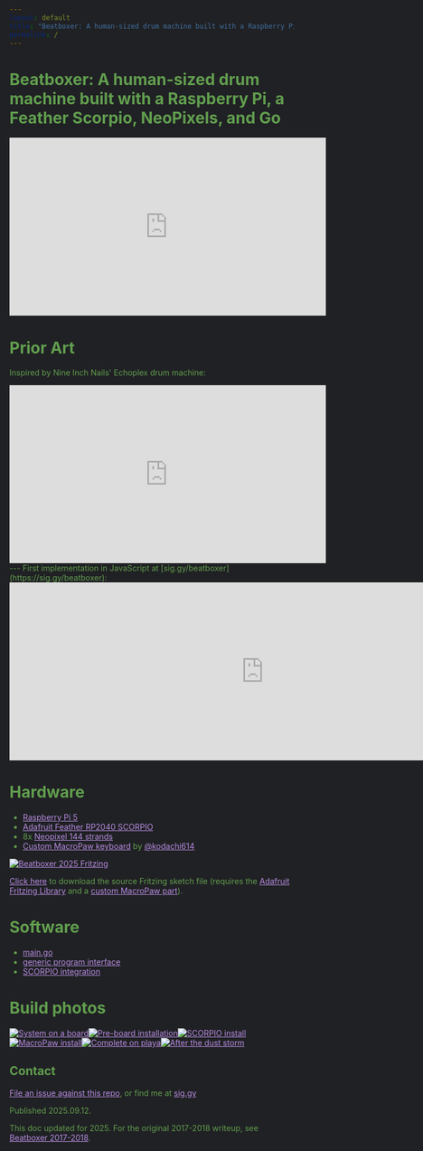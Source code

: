 ```yaml
---
layout: default
title: "Beatboxer: A human-sized drum machine built with a Raspberry Pi, a Feather Scorpio, NeoPixels, and Go"
permalink: /
---
```


<style>
  :root { color-scheme: dark; }
  html, body, h1, h2 { background:#202124; color:#619e4e; }
  a { color:#b88de3; }
  a:visited { color:#a774d6; }
  pre, code { background:#111; color:#619e4e; }
  hr { border-color:#333; }
</style>

# Beatboxer: A human-sized drum machine built with a Raspberry Pi, a Feather Scorpio, NeoPixels, and Go

<iframe width="560" height="315" src="https://www.youtube.com/embed/MepepCV4EUw" frameborder="0" allowfullscreen></iframe>

# Prior Art

Inspired by Nine Inch Nails' Echoplex drum machine:

<iframe width="560" height="315" src="https://www.youtube.com/embed/6O_92BTrUcA" frameborder="0" allowfullscreen></iframe>
---
First implementation in JavaScript at [sig.gy/beatboxer](https://sig.gy/beatboxer):

<iframe width="900" height="315" src="https://sig.gy/beatboxer" frameborder="0" allowfullscreen></iframe>

# Hardware

- [Raspberry Pi 5](https://www.raspberrypi.com/products/raspberry-pi-5/)
- [Adafruit Feather RP2040 SCORPIO](https://www.adafruit.com/product/5650)
- 8x [Neopixel 144 strands](https://www.adafruit.com/product/2847)
- [Custom MacroPaw keyboard](https://github.com/kodachi614/macropaw) by [@kodachi614](https://github.com/kodachi614)

<a href="assets/images/bbox2025_fritzing.webp" data-lightbox="bbox2025_fritzing" data-title="Beatboxer 2025 Fritzing"><img src="assets/images/bbox2025_fritzing.webp" alt="Beatboxer 2025 Fritzing" class="thumbnail mid"></a>

<a href="assets/images/bbox2025_fritzing.fzz">Click here</a> to download the source Fritzing sketch file (requires the <a href="https://github.com/adafruit/Fritzing-Library">Adafruit Fritzing Library</a> and a <a href="https://github.com/siggy/macropaw/blob/main/Beatboxer/renders/macropaw_beatboxer_small.fzpz">custom MacroPaw part</a>).

# Software

- [main.go](https://github.com/siggy/bbox/blob/main/cmd/bbox/main.go)
- [generic program interface](https://github.com/siggy/bbox/blob/main/pkg/program/program.go#L16-L32)
- [SCORPIO integration](https://github.com/siggy/bbox/tree/main/scorpio/bbox)

# Build photos

<a
href="assets/images/bbox2025_board.webp" data-lightbox="bbox2025" data-title="System on a board"><img
  src="assets/images/bbox2025_board.webp" alt="System on a board" class="thumbnail mid"></a><a
href="assets/images/bbox2025_preboard.webp" data-lightbox="bbox2025" data-title="Pre-board installation"><img
  src="assets/images/bbox2025_preboard.webp" alt="Pre-board installation" class="thumbnail mid"></a><a
href="assets/images/bbox2025_scorpio.webp" data-lightbox="bbox2025" data-title="SCORPIO install"><img
  src="assets/images/bbox2025_scorpio.webp" alt="SCORPIO install" class="thumbnail mid"></a><a
href="assets/images/bbox2025_macropaw.webp" data-lightbox="bbox2025" data-title="MacroPaw install"><img
  src="assets/images/bbox2025_macropaw.webp" alt="MacroPaw install" class="thumbnail mid"></a><a
href="assets/images/bbox2025_playa.webp" data-lightbox="bbox2025" data-title="Complete on playa"><img
  src="assets/images/bbox2025_playa.webp" alt="Complete on playa" class="thumbnail mid"></a><a
href="assets/images/bbox2025_dust.webp" data-lightbox="bbox2025" data-title="After the dust storm"><img
  src="assets/images/bbox2025_dust.webp" alt="After the dust storm" class="thumbnail mid">
</a>

## Contact

<a href="https://github.com/siggy/bbox/issues">File an issue against this repo</a>, or find me at <a href="https://sig.gy">sig.gy</a>

Published 2025.09.12.

This doc updated for 2025. For the original 2017-2018 writeup, see [Beatboxer 2017-2018](2017-2018).

<script src="https://ajax.googleapis.com/ajax/libs/jquery/2.1.4/jquery.min.js"></script>
<script src="assets/js/lightbox.min.js"></script>

<script>
  (function(i,s,o,g,r,a,m){i['GoogleAnalyticsObject']=r;i[r]=i[r]||function(){
  (i[r].q=i[r].q||[]).push(arguments)},i[r].l=1*new Date();a=s.createElement(o),
  m=s.getElementsByTagName(o)[0];a.async=1;a.src=g;m.parentNode.insertBefore(a,m)
  })(window,document,'script','https://www.google-analytics.com/analytics.js','ga');
  ga('create', 'UA-27834075-1', 'auto');
  ga('send', 'pageview');
</script>
